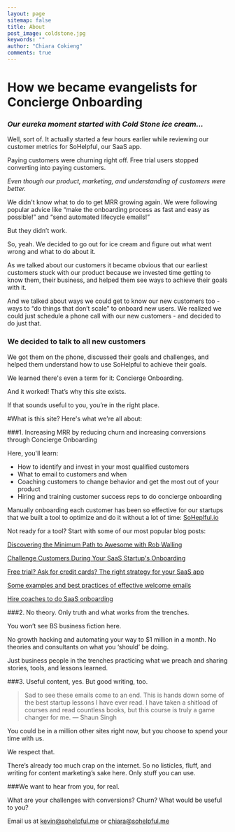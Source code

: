 ```yaml
---
layout: page
sitemap: false
title: About
post_image: coldstone.jpg
keywords: ""
author: "Chiara Cokieng"
comments: true
---
```


# How we became evangelists for Concierge Onboarding
### *Our eureka moment started with Cold Stone ice cream...*

Well, sort of. It actually started a few hours earlier while reviewing our customer metrics for SoHelpful, our SaaS app.

Paying customers were churning right off. Free trial users stopped converting into paying customers.

*Even though our product, marketing, and understanding of customers were better.*

We didn't know what to do to get MRR growing again. We were following popular advice like “make the onboarding process as fast and easy as possible!” and “send automated lifecycle emails!”

But they didn’t work.

So, yeah. We decided to go out for ice cream and figure out what went wrong and what to do about it.

As we talked about our customers it became obvious that our earliest customers stuck with our product because we invested time getting to know them, their business, and helped them see ways to achieve their goals with it.

And we talked about ways we could get to know our new customers too - ways to “do things that don’t scale” to onboard new users. We realized we could just schedule a phone call with our new customers - and decided to do just that.

### We decided to talk to all new customers

We got them on the phone, discussed their goals and challenges, and helped them understand how to use SoHelpful to achieve their goals.

We learned there's even a term for it: Concierge Onboarding.

And it worked! That’s why this site exists.

If that sounds useful to you, you’re in the right place.

#What is this site? Here's what we're all about:

###1. Increasing MRR by reducing churn and increasing conversions through Concierge Onboarding

Here, you'll learn:

+ How to identify and invest in your most qualified customers
+ What to email to customers and when
+ Coaching customers to change behavior and get the most out of your product
+ Hiring and training customer success reps to do concierge onboarding

Manually onboarding each customer has been so effective for our startups that we built a tool to optimize and do it without a lot of time: [SoHeplful.io](http://try.sohelpful.io/)

Not ready for a tool? Start with some of our most popular blog posts:

[Discovering the Minimum Path to Awesome with Rob Walling](http://blog.sohelpful.io/blog/robwalling/)

[Challenge Customers During Your SaaS Startup's Onboarding](http://blog.sohelpful.io/blog/challenge-customers-during-your-saas-startups-onboarding/)

[Free trial? Ask for credit cards? The right strategy for your SaaS app](http://blog.sohelpful.io/2015/02/08/free-trial-ask-for-credit-cards-the-right-strategy-for-your-saas-app/)

[Some examples and best practices of effective welcome emails](http://blog.sohelpful.io/blog/onboarding_emails/)

[Hire coaches to do SaaS onboarding](http://blog.sohelpful.io/blog/hire-coaches-to-do-saas-onboarding/)

###2. No theory. Only truth and what works from the trenches.

You won’t see BS business fiction here.

No growth hacking and automating your way to $1 million in a month. No theories and consultants on what you ‘should’ be doing.

Just business people in the trenches practicing what we preach and sharing stories, tools, and lessons learned.

###3. Useful content, yes. But good writing, too.

>Sad to see these emails come to an end. This is hands down some of the best startup lessons I have ever read. I have taken a shitload of courses and read countless books, but this course is truly a game changer for me. — Shaun Singh

You could be in a million other sites right now, but you choose to spend your time with us.

We respect that.

There’s already too much crap on the internet. So no listicles, fluff, and writing for content marketing’s sake here. Only stuff you can use.

###We want to hear from you, for real.

What are your challenges with conversions? Churn? What would be useful to you?

Email us at [kevin@sohelpful.me](mailto:kevin@sohelpful.me) or [chiara@sohelpful.me](chiara@sohelpful.me)